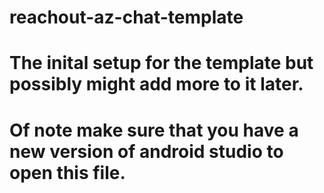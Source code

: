 # reachout-az-chat-template
# The inital setup for the template but possibly might add more to it later. 
# Of note make sure that you have a new version of android studio to open this file. 
